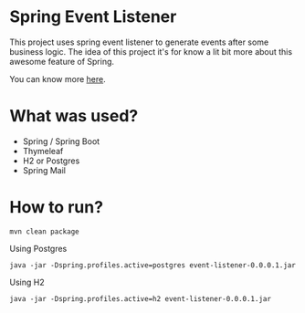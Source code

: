 # Spring Event Listener

This project uses spring event listener to generate events after some business logic.
The idea of this project it's for know a lit bit more about this awesome feature of Spring.

You can know more [here](https://www.baeldung.com/spring-events).

#  What was used?

- Spring / Spring Boot
- Thymeleaf
- H2 or Postgres
- Spring Mail

# How to run?

    mvn clean package
    
Using Postgres
         
    java -jar -Dspring.profiles.active=postgres event-listener-0.0.0.1.jar
    
Using H2

    java -jar -Dspring.profiles.active=h2 event-listener-0.0.0.1.jar